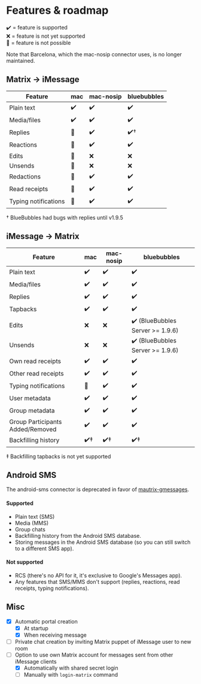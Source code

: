 # Features & roadmap
✔️ = feature is supported  
❌ = feature is not yet supported  
🛑 = feature is not possible

Note that Barcelona, which the mac-nosip connector uses, is no longer maintained.

## Matrix → iMessage
| Feature              | mac | mac-nosip | bluebubbles |
|----------------------|-----|-----------|-------------|
| Plain text           | ✔️  | ✔️        | ✔️          |
| Media/files          | ✔️  | ✔️        | ✔️          |
| Replies              | 🛑  | ✔️        | ✔️†         |
| Reactions            | 🛑  | ✔️        | ✔️          |
| Edits                | 🛑  | ❌         | ❌           |
| Unsends              | 🛑  | ❌         | ❌           |
| Redactions           | 🛑  | ✔️        | ✔️          |
| Read receipts        | 🛑  | ✔️        | ✔️          |
| Typing notifications | 🛑  | ✔️        | ✔️          |

† BlueBubbles had bugs with replies until v1.9.5

## iMessage → Matrix
| Feature                          | mac | mac-nosip | bluebubbles |
|----------------------------------|-----|-----------|-------------|
| Plain text                       | ✔️  | ✔️        | ✔️          |
| Media/files                      | ✔️  | ✔️        | ✔️          |
| Replies                          | ✔️  | ✔️        | ✔️          |
| Tapbacks                         | ✔️  | ✔️        | ✔️          |
| Edits                            | ❌   | ❌         | ✔️ (BlueBubbles Server >= 1.9.6)           |
| Unsends                          | ❌   | ❌         | ✔️ (BlueBubbles Server >= 1.9.6)           |
| Own read receipts                | ✔️  | ✔️        | ✔️          |
| Other read receipts              | ✔️  | ✔️        | ✔️          |
| Typing notifications             | 🛑  | ✔️        | ✔️          |
| User metadata                    | ✔️  | ✔️        | ✔️          |
| Group metadata                   | ✔️  | ✔️        | ✔️          |
| Group Participants Added/Removed | ✔️  | ✔️        | ✔️          |
| Backfilling history              | ✔️‡  | ✔️‡        | ✔️‡         |

‡ Backfilling tapbacks is not yet supported

## Android SMS
The android-sms connector is deprecated in favor of [mautrix-gmessages](https://github.com/mautrix/gmessages).

#### Supported
* Plain text (SMS)
* Media (MMS)
* Group chats
* Backfilling history from the Android SMS database.
* Storing messages in the Android SMS database
  (so you can still switch to a different SMS app).

#### Not supported
* RCS (there's no API for it, it's exclusive to Google's Messages app).
* Any features that SMS/MMS don't support
  (replies, reactions, read receipts, typing notifications).

## Misc
* [x] Automatic portal creation
  * [x] At startup
  * [x] When receiving message
* [ ] Private chat creation by inviting Matrix puppet of iMessage user to new room
* [ ] Option to use own Matrix account for messages sent from other iMessage clients
  * [x] Automatically with shared secret login
  * [ ] Manually with `login-matrix` command
